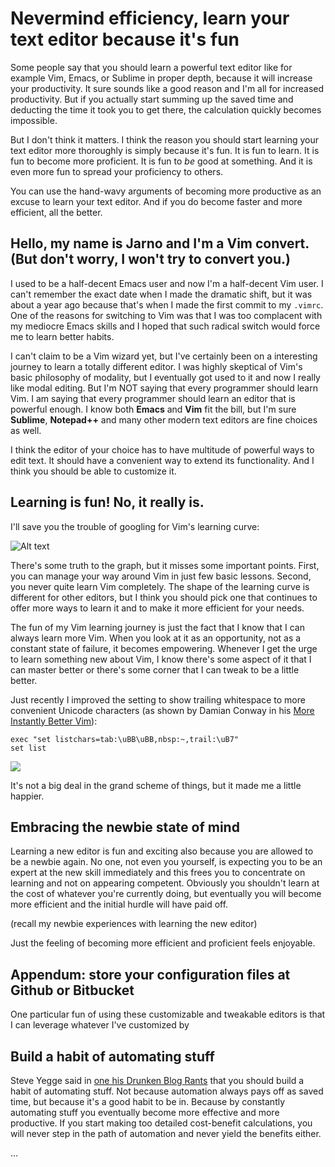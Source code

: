 
# Nevermind efficiency, learn your text editor because it's fun

Some people say that you should learn a powerful text editor like for example
Vim, Emacs, or Sublime in proper depth, because it will increase your
productivity. It sure sounds like a good reason and I'm all for increased
productivity. But if you actually start summing up the saved time and
deducting the time it took you to get there, the calculation quickly becomes
impossible.

But I don't think it matters. I think the reason you should start learning
your text editor more thoroughly is simply because it's fun. It is fun to
learn. It is fun to become more proficient. It is fun to *be* good at
something.  And it is even more fun to spread your proficiency to others.

You can use the hand-wavy arguments of becoming more productive as an excuse
to learn your text editor.  And if you do become faster and more efficient,
all the better.

## Hello, my name is Jarno and I'm a Vim convert. (But don't worry, I won't try to convert you.)

I used to be a half-decent Emacs user and now I'm a half-decent Vim user. I
can't remember the exact date when I made the dramatic shift, but it was about
a year ago because that's when I made the first commit to my `.vimrc`. One of
the reasons for switching to Vim was that I was too complacent with my
mediocre Emacs skills and I hoped that such radical switch would force me to
learn better habits.

I can't claim to be a Vim wizard yet, but I've certainly been on a interesting
journey to learn a totally different editor. I was highly skeptical of Vim's
basic philosophy of modality, but I eventually got used to it and now I really
like modal editing. But I'm NOT saying that every programmer should learn Vim.
I am saying that every programmer should learn an editor that is powerful
enough. I know both **Emacs** and **Vim** fit the bill, but I'm sure **Sublime**,
**Notepad++** and many other modern text editors are fine choices as well.

I think the editor of your choice has to have multitude of powerful ways to edit
text. It should have a convenient way to extend its functionality. And I think you
should be able to customize it.

## Learning is fun! No, it really is.

I'll save you the trouble of googling for Vim's learning curve:

![Alt text](http://mrozekma.com/editor-learning-curve.png "Vim learning curve")

There's some truth to the graph, but it misses some important points. First,
you can manage your way around Vim in just few basic lessons. Second, you
never quite learn Vim completely. The shape of the learning curve is different
for other editors, but I think you should pick one that continues to offer
more ways to learn it and to make it more efficient for your needs.

The fun of my Vim learning journey is just the fact that I know that I can
always learn more Vim. When you look at it as an opportunity, not as a
constant state of failure, it becomes empowering. Whenever I get the urge to
learn something new about Vim, I know there's some aspect of it that I can
master better or there's some corner that I can tweak to be a little better.

Just recently I improved the setting to show trailing whitespace to more
convenient Unicode characters (as shown by Damian Conway in his [More
Instantly Better Vim](https://www.youtube.com/watch?v=aHm36-na4-4)):

    exec "set listchars=tab:\uBB\uBB,nbsp:~,trail:\uB7"    
    set list

![](http://eivoittoa.fi/~jii/trail.png)

It's not a big deal in the grand scheme of things, but it made me a little
happier.

## Embracing the newbie state of mind

Learning a new editor is fun and exciting also because you are allowed to be a
newbie again. No one, not even you yourself, is expecting you to be an expert
at the new skill immediately and this frees you to concentrate on learning and
not on appearing competent. Obviously you shouldn't learn at the cost of
whatever you're currently doing, but eventually you will become more efficient
and the initial hurdle will have paid off.

(recall my newbie experiences with learning the new editor)


Just the feeling of becoming more efficient and proficient feels enjoyable. 


## Appendum: store your configuration files at Github or Bitbucket

One particular fun of using these customizable and tweakable editors is that I
can leverage whatever I've customized by 

##

##




## Build a habit of automating stuff

Steve Yegge said in [one his Drunken Blog
Rants](https://sites.google.com/site/steveyegge2/saving-time) that you
should build a habit of automating stuff. Not because automation always pays
off as saved time, but because it's a good habit to be in. Because by
constantly automating stuff you eventually become more effective and more
productive. If you start making too detailed cost-benefit calculations, you
will never step in the path of automation and never yield the benefits either.


...








